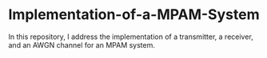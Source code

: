 # Implementation-of-a-MPAM-System
In this repository, I address the implementation of a transmitter, a receiver, and an AWGN channel for an MPAM system.
